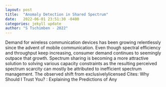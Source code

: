 ```yaml
---
layout: post
title:  "Anomaly Detection in Shared Spectrum"
date:   2022-06-01 23:51:30 -0400
categories: jekyll update
author: "S Tschimben - 2022"
---
```

Demand for wireless communication devices has been growing relentlessly since the advent of mobile communication. Even though spectral efficiency and throughput keep increasing, consumer demand continues to seemingly outpace that growth. Spectrum sharing is becoming a more attractive solution to solving various capacity constraints as the resulting perceived spectrum scarcity can mostly be attributed to inefficient spectrum management. The observed shift from exclusivelylicensed  Cites:   Why Should I Trust You? : Explaining the Predictions of Any 